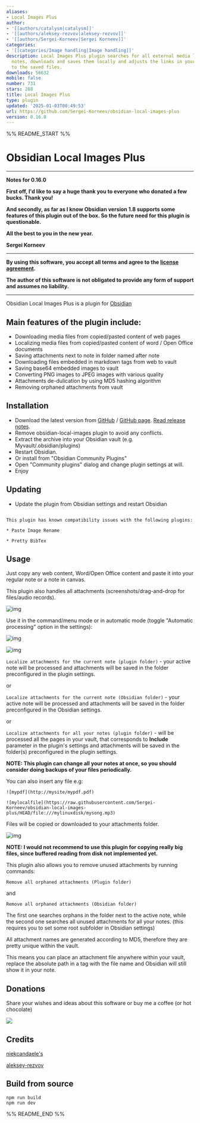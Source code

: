 ```yaml
---
aliases:
- Local Images Plus
author:
- '[[authors/catalysm|catalysm]]'
- '[[authors/aleksey-rezvov|aleksey-rezvov]]'
- '[[authors/Sergei-Korneev|Sergei Korneev]]'
categories:
- '[[categories/Image handling|Image handling]]'
description: Local Images Plus plugin searches for all external media links in your
  notes, downloads and saves them locally and adjusts the links in your notes to point
  to the saved files.
downloads: 56632
mobile: false
number: 731
stars: 288
title: Local Images Plus
type: plugin
updated: '2025-01-03T00:49:53'
url: https://github.com/Sergei-Korneev/obsidian-local-images-plus
version: 0.16.0
---
```


%% README_START %%

# Obsidian Local Images Plus


***

**Notes for 0.16.0**

**First off, I'd like to say a huge thank you to everyone who donated a few bucks. Thank you!**

**And secondly, as far as I know Obsidian version 1.8 supports some features of this plugin out of the box. So the future need for this plugin is questionable.**
 
**All the best to you in the new year.**

**Sergei Korneev**

***

**By using this software, you accept all terms and agree to the [license agreement](https://github.com/Sergei-Korneev/obsidian-local-images-plus/blob/main/LICENSE).**

**The author of this software is not obligated to provide any form of support and assumes no liability.**

***





Obsidian Local Images Plus is a plugin for [Obsidian](https://obsidian.md/) 

## Main features of the plugin include:

- Downloading media files from copied/pasted content of web pages
- Localizing media files from copied/pasted content of word / Open Office documents
- Saving attachments next to note in folder named after  note
- Downloading files embedded in markdown tags from web to vault 
- Saving base64 embedded images to vault
- Converting PNG images to JPEG images with various quality
- Attachments de-dulication by using MD5 hashing algorithm
- Removing orphaned attachments from vault



## Installation

- Download the latest version from [GitHub](https://github.com/Sergei-Korneev/obsidian-local-images-plus) / [GitHub page](https://sergei-korneev.github.io/obsidian-local-images-plus). [Read release notes](https://github.com/Sergei-Korneev/obsidian-local-images-plus/releases).
- Remove obsidian-local-images plugin to avoid any conflicts.
- Extract the archive into your Obsidian vault (e.g. Myvault/.obsidian/plugins)
- Restart Obsidian.
- Or install from "Obsidian Community Plugins"
- Open "Community plugins" dialog and change plugin settings at will.
- Enjoy


## Updating

- Update the plugin from Obsidian settings and restart Obsidian


```

This plugin has known compatibility issues with the following plugins:

* Paste Image Rename

* Pretty BibTex

```


## Usage

Just copy any web content, Word/Open Office content and paste it into your regular note or a note in canvas.

This plugin also handles all attachments (screenshots/drag-and-drop for files/audio records).




![img](https://raw.githubusercontent.com/Sergei-Korneev/obsidian-local-images-plus/HEAD/docs/exampleimage.gif)

Use it in the command/menu mode or in automatic mode (toggle "Automatic processing" option in the settings):


![img](https://raw.githubusercontent.com/Sergei-Korneev/obsidian-local-images-plus/HEAD/docs/commands.png)


![img](https://raw.githubusercontent.com/Sergei-Korneev/obsidian-local-images-plus/HEAD/docs/menuex.png)


```Localize attachments for the current note (plugin folder)``` - your active note will be processed and attachments will be saved in the folder preconfigured in the plugin settings. 

or

```Localize attachments for the current note (Obsidian folder)``` - your active note will be processed and attachments will be saved in the folder preconfigured in the Obsidian settings.

or


```Localize attachments for all your notes (plugin folder)``` - will be processed all the pages in your vault, that corresponds to **Include** parameter in the plugin's settings and attachments will be saved in the folder(s) preconfigured in the plugin settings.



**NOTE: This plugin can change all your notes at once, so you should consider doing backups of your files periodically.**

You can also insert any file e.g:

```![mypdf](http://mysite/mypdf.pdf)```

```![mylocalfile](https://raw.githubusercontent.com/Sergei-Korneev/obsidian-local-images-plus/HEAD/file:///mylinuxdisk/mysong.mp3)```

Files will be copied or downloaded to your attachments folder.

![img](https://raw.githubusercontent.com/Sergei-Korneev/obsidian-local-images-plus/HEAD/docs/examplepdf.gif)

**NOTE: I would not recommend to use this plugin for copying really big files, since buffered reading from disk not implemented yet.**

This plugin also allows you to remove unused attachments by running commands:

```Remove all orphaned attachments (Plugin folder)```

and

```Remove all orphaned attachments (Obsidian folder)```

The first one searches orphans in the folder next to the active note, while the second one searches all unused attachments for all your notes. (this requires you to set some root subfolder in Obsidian settings)


All attachment names are generated according to MD5, therefore they are pretty unique within the vault.        

This means you can place an attachment file anywhere within your vault, replace the absolute path in a tag with the file name and Obsidian will still show it in your note.
 



## Donations

Share your  wishes and ideas about this software or buy me a coffee (or hot chocolate)



<a href="https://www.buymeacoffee.com/sergeikorneev"><img src="https://img.buymeacoffee.com/button-api/?text=Buy me a coffee&emoji=&slug=sergeikorneev&button_colour=5F7FFF&font_colour=ffffff&font_family=Inter&outline_colour=000000&coffee_colour=FFDD00"></a>



## Credits

[niekcandaele's](https://github.com/niekcandaele/obsidian-local-images)

[aleksey-rezvov](https://github.com/aleksey-rezvov/obsidian-local-images)


## Build from source
```
npm run build
npm run dev
```


%% README_END %%